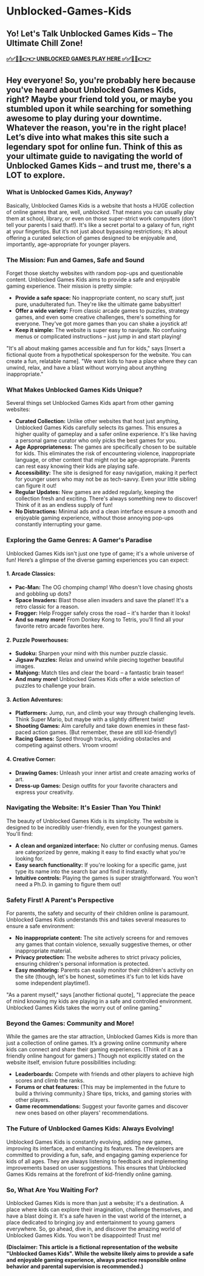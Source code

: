 # Unblocked-Games-Kids

##  Yo! Let's Talk Unblocked Games Kids – The Ultimate Chill Zone!

#### [✅✅🔴🔴👉👉 UNBLOCKED GAMES PLAY HERE ✅✅🔴🔴👉👉](https://topstoryindia.com)

## Hey everyone!  So, you're probably here because you've heard about Unblocked Games Kids, right?  Maybe your friend told you, or maybe you stumbled upon it while searching for something awesome to play during your downtime.  Whatever the reason, you're in the right place! Let’s dive into what makes this site such a legendary spot for online fun.  Think of this as your ultimate guide to navigating the world of Unblocked Games Kids – and trust me, there's a LOT to explore.

### What is Unblocked Games Kids, Anyway?

Basically, Unblocked Games Kids is a website that hosts a HUGE collection of online games that are, well, *unblocked*.  That means you can usually play them at school, library, or even on those super-strict work computers (don't tell your parents I said that!).  It's like a secret portal to a galaxy of fun, right at your fingertips.  But it’s not just about bypassing restrictions; it’s about offering a curated selection of games designed to be enjoyable and, importantly, age-appropriate for younger players.


### The Mission: Fun and Games, Safe and Sound

Forget those sketchy websites with random pop-ups and questionable content. Unblocked Games Kids aims to provide a safe and enjoyable gaming experience.  Their mission is pretty simple:

*   **Provide a safe space:** No inappropriate content, no scary stuff, just pure, unadulterated fun.  They're like the ultimate game babysitter!
*   **Offer a wide variety:** From classic arcade games to puzzles, strategy games, and even some creative challenges, there's something for everyone.  They've got more games than you can shake a joystick at!
*   **Keep it simple:** The website is super easy to navigate. No confusing menus or complicated instructions – just jump in and start playing!


"It's all about making games accessible and fun for kids," says [Insert a fictional quote from a hypothetical spokesperson for the website.  You can create a fun, relatable name].  "We want kids to have a place where they can unwind, relax, and have a blast without worrying about anything inappropriate."


### What Makes Unblocked Games Kids Unique?

Several things set Unblocked Games Kids apart from other gaming websites:

*   **Curated Collection:**  Unlike other websites that host just anything, Unblocked Games Kids carefully selects its games. This ensures a higher quality of gameplay and a safer online experience.  It's like having a personal game curator who only picks the best games for you.
*   **Age Appropriateness:**  The games are specifically chosen to be suitable for kids.  This eliminates the risk of encountering violence, inappropriate language, or other content that might not be age-appropriate. Parents can rest easy knowing their kids are playing safe.
*   **Accessibility:** The site is designed for easy navigation, making it perfect for younger users who may not be as tech-savvy.  Even your little sibling can figure it out!
*   **Regular Updates:** New games are added regularly, keeping the collection fresh and exciting.  There's always something new to discover!  Think of it as an endless supply of fun!
*   **No Distractions:**  Minimal ads and a clean interface ensure a smooth and enjoyable gaming experience, without those annoying pop-ups constantly interrupting your game.


###  Exploring the Game Genres: A Gamer's Paradise

Unblocked Games Kids isn't just one type of game; it's a whole universe of fun!  Here’s a glimpse of the diverse gaming experiences you can expect:

#### 1.  Arcade Classics:

*   **Pac-Man:** The OG chomping champ!  Who doesn't love chasing ghosts and gobbling up dots?
*   **Space Invaders:** Blast those alien invaders and save the planet!  It's a retro classic for a reason.
*   **Frogger:**  Help Frogger safely cross the road – it's harder than it looks!
*   **And so many more!**  From Donkey Kong to Tetris, you'll find all your favorite retro arcade favorites here.

#### 2.  Puzzle Powerhouses:

*   **Sudoku:** Sharpen your mind with this number puzzle classic.
*   **Jigsaw Puzzles:**  Relax and unwind while piecing together beautiful images.
*   **Mahjong:**  Match tiles and clear the board – a fantastic brain teaser!
*   **And many more!**  Unblocked Games Kids offer a wide selection of puzzles to challenge your brain.

#### 3.  Action Adventures:

*   **Platformers:**  Jump, run, and climb your way through challenging levels. Think Super Mario, but maybe with a slightly different twist!
*   **Shooting Games:**  Aim carefully and take down enemies in these fast-paced action games. (But remember, these are still kid-friendly!)
*   **Racing Games:**  Speed through tracks, avoiding obstacles and competing against others.  Vroom vroom!

#### 4.  Creative Corner:

*   **Drawing Games:** Unleash your inner artist and create amazing works of art.
*   **Dress-up Games:**  Design outfits for your favorite characters and express your creativity.


###  Navigating the Website:  It's Easier Than You Think!

The beauty of Unblocked Games Kids is its simplicity.  The website is designed to be incredibly user-friendly, even for the youngest gamers.  You'll find:

*   **A clean and organized interface:**  No clutter or confusing menus.  Games are categorized by genre, making it easy to find exactly what you're looking for.
*   **Easy search functionality:**  If you're looking for a specific game, just type its name into the search bar and find it instantly.
*   **Intuitive controls:**  Playing the games is super straightforward.  You won't need a Ph.D. in gaming to figure them out!


###  Safety First! A Parent's Perspective

For parents, the safety and security of their children online is paramount. Unblocked Games Kids understands this and takes several measures to ensure a safe environment:

*   **No inappropriate content:** The site actively screens for and removes any games that contain violence, sexually suggestive themes, or other inappropriate material.
*   **Privacy protection:**  The website adheres to strict privacy policies, ensuring children's personal information is protected.
*   **Easy monitoring:**  Parents can easily monitor their children's activity on the site (though, let's be honest, sometimes it's fun to let kids have some independent playtime!).


"As a parent myself," says [another fictional quote], "I appreciate the peace of mind knowing my kids are playing in a safe and controlled environment. Unblocked Games Kids takes the worry out of online gaming."


### Beyond the Games: Community and More!

While the games are the star attraction, Unblocked Games Kids is more than just a collection of online games.  It’s a growing online community where kids can connect and share their gaming experiences. (Think of it as a friendly online hangout for gamers.) Though not explicitly stated on the website itself, envision future possibilities including:

*   **Leaderboards:**  Compete with friends and other players to achieve high scores and climb the ranks.
*   **Forums or chat features:** (This may be implemented in the future to build a thriving community.) Share tips, tricks, and gaming stories with other players.
*   **Game recommendations:**  Suggest your favorite games and discover new ones based on other players' recommendations.


###  The Future of Unblocked Games Kids:  Always Evolving!

Unblocked Games Kids is constantly evolving, adding new games, improving its interface, and enhancing its features.  The developers are committed to providing a fun, safe, and engaging gaming experience for kids of all ages. They are always listening to feedback and implementing improvements based on user suggestions.  This ensures that Unblocked Games Kids remains at the forefront of kid-friendly online gaming.


###  So, What Are You Waiting For?

Unblocked Games Kids is more than just a website; it's a destination.  A place where kids can explore their imagination, challenge themselves, and have a blast doing it.  It's a safe haven in the vast world of the internet, a place dedicated to bringing joy and entertainment to young gamers everywhere.  So, go ahead, dive in, and discover the amazing world of Unblocked Games Kids.  You won't be disappointed!  Trust me!


**(Disclaimer: This article is a fictional representation of the website "Unblocked Games Kids".  While the website likely aims to provide a safe and enjoyable gaming experience,  always practice responsible online behavior and parental supervision is recommended.)**


